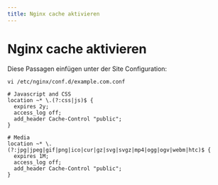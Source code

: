 ```yaml
---
title: Nginx cache aktivieren
---
```


# Nginx cache aktivieren

Diese Passagen einfügen unter der Site Configuration:

`vi /etc/nginx/conf.d/example.com.conf`

    # Javascript and CSS
    location ~* \.(?:css|js)$ {
      expires 2y;
      access_log off;
      add_header Cache-Control "public";
    }

    # Media
    location ~* \.(?:jpg|jpeg|gif|png|ico|cur|gz|svg|svgz|mp4|ogg|ogv|webm|htc)$ {
      expires 1M;
      access_log off;
      add_header Cache-Control "public";
    }
